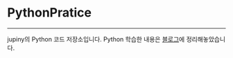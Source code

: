# PythonPratice
------
jupiny의 Python 코드 저장소입니다.
Python 학습한 내용은 [블로그](https://jupiny.com/tag/python/)에 정리해놓았습니다.
